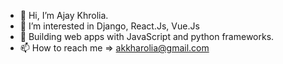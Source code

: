 - 👋 Hi, I’m Ajay Khrolia.
- 👀 I’m interested in Django, React.Js, Vue.Js
- 🌱 Building web apps with JavaScript and python frameworks. 
- 📫 How to reach me => akkharolia@gmail.com

<!---
akkharolia/akkharolia is a ✨ special ✨ repository because its `README.md` (this file) appears on your GitHub profile.
You can click the Preview link to take a look at your changes.
--->

